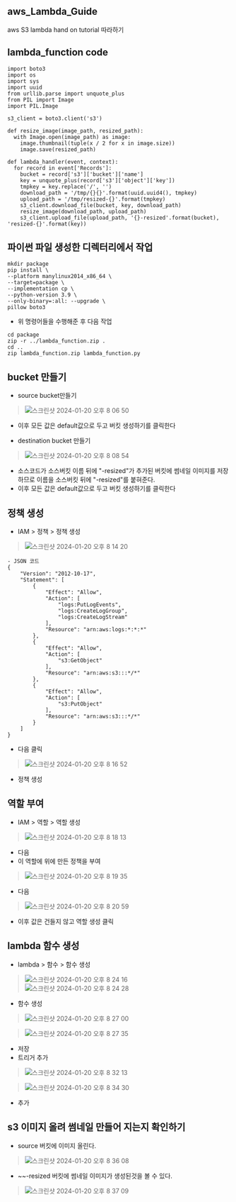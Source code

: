 ## aws_Lambda_Guide
aws S3 lambda hand on tutorial 따라하기

## lambda_function code
```
import boto3
import os
import sys
import uuid
from urllib.parse import unquote_plus
from PIL import Image
import PIL.Image
            
s3_client = boto3.client('s3')
            
def resize_image(image_path, resized_path):
  with Image.open(image_path) as image:
    image.thumbnail(tuple(x / 2 for x in image.size))
    image.save(resized_path)
            
def lambda_handler(event, context):
  for record in event['Records']:
    bucket = record['s3']['bucket']['name']
    key = unquote_plus(record['s3']['object']['key'])
    tmpkey = key.replace('/', '')
    download_path = '/tmp/{}{}'.format(uuid.uuid4(), tmpkey)
    upload_path = '/tmp/resized-{}'.format(tmpkey)
    s3_client.download_file(bucket, key, download_path)
    resize_image(download_path, upload_path)
    s3_client.upload_file(upload_path, '{}-resized'.format(bucket), 'resized-{}'.format(key))
```

## 파이썬 파일 생성한 디렉터리에서 작업
```
mkdir package
pip install \
--platform manylinux2014_x86_64 \
--target=package \
--implementation cp \
--python-version 3.9 \
--only-binary=:all: --upgrade \
pillow boto3
```

- 위 명령어들을 수행해준 후 다음 작업
```
cd package
zip -r ../lambda_function.zip .
cd ..
zip lambda_function.zip lambda_function.py
```

## bucket 만들기
- source bucket만들기
> ![스크린샷 2024-01-20 오후 8 06 50](https://github.com/hanmin0512/aws_Lambda_Guid/assets/37041208/baf62489-5aa4-47fc-9e97-d07759d820ed)

- 이후 모든 값은 default값으로 두고 버킷 생성하기를 클릭한다

- destination bucket 만들기
> ![스크린샷 2024-01-20 오후 8 08 54](https://github.com/hanmin0512/aws_Lambda_Guid/assets/37041208/beb86e14-6eff-4454-b458-39eb75fdbe85)
- 소스코드가 소스버킷 이름 뒤에 "-resized"가 추가된 버킷에 썸네일 이미지를 저장하므로 이름을 소스버킷 뒤에 "-resized"를 붙혀준다.
- 이후 모든 값은 default값으로 두고 버킷 생성하기를 클릭한다


## 정책 생성
- IAM > 정책 > 정책 생성
> ![스크린샷 2024-01-20 오후 8 14 20](https://github.com/hanmin0512/aws_Lambda_Guid/assets/37041208/a7392c2c-f30a-4762-bb2c-3184a702a54f)

```
- JSON 코드
{
    "Version": "2012-10-17",
    "Statement": [
        {
            "Effect": "Allow",
            "Action": [
                "logs:PutLogEvents",
                "logs:CreateLogGroup",
                "logs:CreateLogStream"
            ],
            "Resource": "arn:aws:logs:*:*:*"
        },
        {
            "Effect": "Allow",
            "Action": [
                "s3:GetObject"
            ],
            "Resource": "arn:aws:s3:::*/*"
        },
        {
            "Effect": "Allow",
            "Action": [
                "s3:PutObject"
            ],
            "Resource": "arn:aws:s3:::*/*"
        }
    ]
}
```
- 다음 클릭
> ![스크린샷 2024-01-20 오후 8 16 52](https://github.com/hanmin0512/aws_Lambda_Guid/assets/37041208/271724d6-49e9-4b10-8d9b-909f9320d137)
- 정책 생성

## 역할 부여
- IAM > 역할 > 역할 생성
> ![스크린샷 2024-01-20 오후 8 18 13](https://github.com/hanmin0512/aws_Lambda_Guid/assets/37041208/41d948d3-148e-4dbf-a2ce-877a1b401fe7)
- 다음
- 이 역할에 위에 만든 정책을 부여
> ![스크린샷 2024-01-20 오후 8 19 35](https://github.com/hanmin0512/aws_Lambda_Guid/assets/37041208/9b44b511-6ebc-428e-bb33-58eceb75f428)
- 다음
> ![스크린샷 2024-01-20 오후 8 20 59](https://github.com/hanmin0512/aws_Lambda_Guid/assets/37041208/0bcc0ef8-0e3f-4946-85a9-370287ad6c00)
- 이후 값은 건들지 않고 역할 생성 클릭

## lambda 함수 생성
- lambda > 함수 > 함수 생성
> ![스크린샷 2024-01-20 오후 8 24 16](https://github.com/hanmin0512/aws_Lambda_Guid/assets/37041208/033a7013-1fcc-4227-b7b4-69d6abb67e53)
> ![스크린샷 2024-01-20 오후 8 24 28](https://github.com/hanmin0512/aws_Lambda_Guid/assets/37041208/922550ad-8498-4b18-9cbf-ff900721bb87)
- 함수 생성

> ![스크린샷 2024-01-20 오후 8 27 00](https://github.com/hanmin0512/aws_Lambda_Guid/assets/37041208/77e41796-84d6-4a8f-a196-2399406b7855)

> ![스크린샷 2024-01-20 오후 8 27 35](https://github.com/hanmin0512/aws_Lambda_Guid/assets/37041208/6e7c41a2-66f3-4f1e-bb5d-01b1620738e3)
- 저장
- 트리거 추가
> ![스크린샷 2024-01-20 오후 8 32 13](https://github.com/hanmin0512/aws_Lambda_Guid/assets/37041208/56d99529-9146-43d2-8ec3-e527a51c0784)

> ![스크린샷 2024-01-20 오후 8 34 30](https://github.com/hanmin0512/aws_Lambda_Guid/assets/37041208/e602b252-8606-4880-a647-1cbcc2af98f8)

- 추가

## s3 이미지 올려 썸네일 만들어 지는지 확인하기
- source 버킷에 이미지 올린다.
> ![스크린샷 2024-01-20 오후 8 36 08](https://github.com/hanmin0512/aws_Lambda_Guid/assets/37041208/b08b70ae-3801-4d3c-bf9d-38dd75557d3f)

- ~~-resized 버킷에 썸네일 이미지가 생성된것을 볼 수 있다.
> ![스크린샷 2024-01-20 오후 8 37 09](https://github.com/hanmin0512/aws_Lambda_Guid/assets/37041208/44df086b-107b-40da-9dec-fd523ab1967e)


